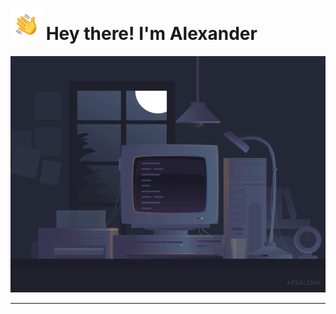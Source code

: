 
# <img src="https://github.com/AnkLive/AnkLive/blob/main/assets/Hand%20Wave.gif" width="50"> Hey there! I'm Alexander
<img src="https://github.com/AnkLive/AnkLive/blob/main/assets/8b35fef55fba1a201c9c7a11d3ec3d64.gif">

---

